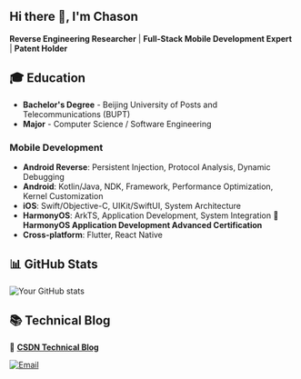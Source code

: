 ## Hi there 👋, I'm Chason

**Reverse Engineering Researcher** | **Full-Stack Mobile Development Expert** | **Patent Holder**

## 🎓 Education
- **Bachelor's Degree** - Beijing University of Posts and Telecommunications (BUPT)
- **Major** - Computer Science / Software Engineering

### Mobile Development
- **Android Reverse**: Persistent Injection, Protocol Analysis, Dynamic Debugging
- **Android**: Kotlin/Java, NDK, Framework, Performance Optimization, Kernel Customization
- **iOS**: Swift/Objective-C, UIKit/SwiftUI, System Architecture
- **HarmonyOS**: ArkTS, Application Development, System Integration 🏅 **HarmonyOS Application Development Advanced Certification**
- **Cross-platform**: Flutter, React Native

## 📊 GitHub Stats
![Your GitHub stats](https://github-readme-stats.vercel.app/api?username=ichason&show_icons=true&theme=radical&hide_border=true)

## 📚 Technical Blog
🔗 **[CSDN Technical Blog](https://blog.csdn.net/a_Chaon?type=blog)**

[![Email](https://img.shields.io/badge/Email-D14836?style=for-the-badge&logo=gmail&logoColor=white)](mailto:7641436@qq.com)

